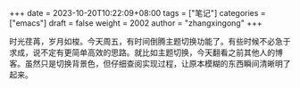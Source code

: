 +++
date = 2023-10-20T10:22:09+08:00
tags = ["笔记"]
categories = ["emacs"]
draft = false
weight = 2002
author = "zhangxingong"
+++

时光荏苒，岁月如梭。今天周五，有时间倒腾主题切换功能了。有些时候不必急于求成，说不定有更简单高效的思路。就比如主题切换，今天翻看之前其他人的博客。虽然只是切换背景色，但仔细查阅实现过程，让原本模糊的东西瞬间清晰明了起来。
